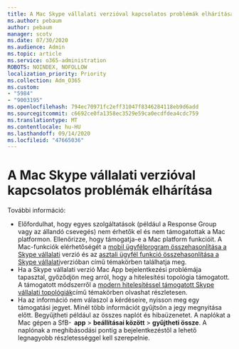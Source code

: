 ```yaml
---
title: A Mac Skype vállalati verzióval kapcsolatos problémák elhárítása
ms.author: pebaum
author: pebaum
manager: scotv
ms.date: 07/30/2020
ms.audience: Admin
ms.topic: article
ms.service: o365-administration
ROBOTS: NOINDEX, NOFOLLOW
localization_priority: Priority
ms.collection: Adm_O365
ms.custom:
- "5984"
- "9003195"
ms.openlocfilehash: 794ec70971fc2eff31047f8346284118eb9d6add
ms.sourcegitcommit: c6692ce0fa1358ec3529e59ca0ecdfdea4cdc759
ms.translationtype: MT
ms.contentlocale: hu-HU
ms.lasthandoff: 09/14/2020
ms.locfileid: "47665036"
---
```

# <a name="troubleshoot-issues-with-skype-for-business-on-mac"></a>A Mac Skype vállalati verzióval kapcsolatos problémák elhárítása

További információ: 

- Előfordulhat, hogy egyes szolgáltatások (például a Response Group vagy az állandó csevegés) nem érhetők el és nem támogatottak a Mac platformon. Ellenőrizze, hogy támogatja-e a Mac platform funkcióit. A Mac-funkciók elérhetőségét a [mobil ügyfélprogram összehasonlítása a Skype vállalati](https://technet.microsoft.com/library/Dn951412.aspx) verzió és az [asztali ügyfél funkció összehasonlítása a Skype vállalati](https://docs.microsoft.com/skypeforbusiness/plan-your-deployment/clients-and-devices/desktop-feature-comparison)verzióban című témakörben találhatja meg.
- Ha a Skype vállalati verzió Mac App bejelentkezési problémája tapasztal, győződjön meg arról, hogy a hitelesítési topológia támogatott. A támogatott módszerről a [modern hitelesítéssel támogatott Skype vállalati topológiák](https://docs.microsoft.com/skypeforbusiness/plan-your-deployment/modern-authentication/topologies-supported)című témakörben olvashat részletesen.  
- Ha az információ nem válaszol a kérdéseire, nyisson meg egy támogatási jegyet. Minél több információt gyűjtsön a jegy megnyitása előtt. Begyűjtheti például az összes naplót és hibaüzenetet. A naplókat a Mac gépen a SfB-  **app**  >  **beállításai között**  >  **gyűjtheti össze**.  A naplónak a meghibásodási pontig a bejelentkezéstől a lehető legnagyobb részletességgel kell szerepelnie.